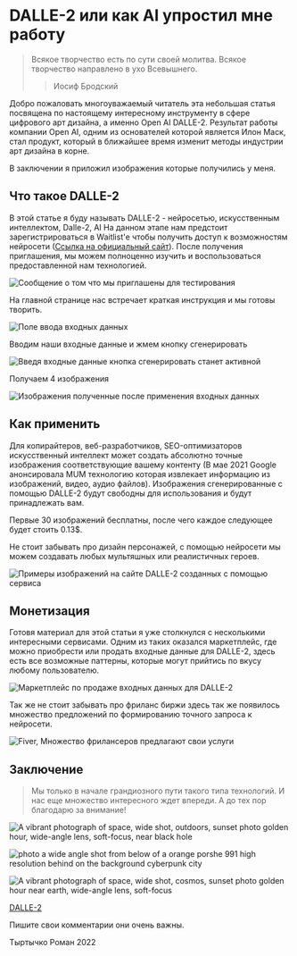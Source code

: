 # DALLE-2 или как AI упростил мне работу

> Всякое творчество есть по сути своей молитва. Всякое творчество направлено в ухо Всевышнего.
>>Иосиф Бродский
>
Добро пожаловать многоуважаемый читатель эта небольшая статья посвящена по настоящему интересному инструменту в сфере цифрового арт дизайна, а именно Open AI DALLE-2. Результат работы компании Open AI, одним из основателей которой является Илон Маск, стал продукт, который в ближайшее время изменит методы индустрии арт дизайна в корне.

В заключении я приложил изображения которые получились у меня.

## Что такое DALLE-2

В этой статье я буду называть DALLE-2 - нейросетью, искусственным интеллектом, Dalle-2, AI
На данном этапе нам предстоит зарегистрироваться в Waitlist'e чтобы получить доступ к возможностям нейросети \([Ссылка на официальный сайт](https://openai.com/dall-e-2/)\). После получения приглашения, мы можем полноценно изучить и воспользоваться предоставленной нам технологией.

![Сообщение о том что мы приглашены для тестирования](1img.png "Сообщение о том что мы приглашены для тестирования")

На главной странице нас встречает краткая инструкция и мы готовы творить.

![Поле ввода входных данных](2.png "Поле ввода входных данных")

Вводим наши входные данные и жмем кнопку сгенерировать

![Введя входные данные кнопка сгенерировать станет активной](3.png "Введя входные данные кнопка сгенерировать станет активной")

Получаем 4 изображения

![Изображения полученные после применения входных данных](4.png "Изображения полученные после применения входных данных")

## Как применить

Для копирайтеров, веб-разработчиков, SEO-оптимизаторов искусственный интеллект может создать абсолютно точные изображения соответствующие вашему контенту (В мае 2021 Google анонсировала MUM технологию которая извлекает информацию из изображений, видео, аудио файлов). Изображения сгенерированные c помощью DALLE-2 будут свободны для использования и будут принадлежать вам.

Первые 30 изображений бесплатны, после чего каждое следующее будет стоить 0.13$.

Не стоит забывать про дизайн персонажей, с помощью нейросети мы можем создавать любых мультяшных или реалистичных героев.

![Примеры изображений на сайте DALLE-2 созданных c помощью сервиса](5.png "Примеры изображений на сайте DALLE-2 созданных c помощью сервиса")

## Монетизация

Готовя материал для этой статьи я уже столкнулся с несколькими интересными сервисами. Одним из таких оказался маркетплейс, где можно приобрести или продать входные данные для DALLE-2, здесь есть все возможные паттерны, которые могут прийтись по вкусу любому пользователю.

![Маркетплейс по продаже входных данных для DALLE-2](6.jpg "Маркетплейс по продаже входных данных для DALLE-2")

Так же не стоит забывать про фриланс биржи здесь так же появилось множество предложений по формированию точного запроса к нейросети.

![Fiver, Множество фрилансеров предлагают свои услуги](7.png "Fiver, Множество фрилансеров предлагают свои услуги")

## Заключение
>Мы только в начале грандиозного пути такого типа технологий. И нас еще множество интересного ждет впереди. А до тех пор благодарю за внимание!
>
![A vibrant photograph of space, wide shot, outdoors, sunset photo golden hour, wide-angle lens, soft-focus, near black hole](8.png  "A vibrant photograph of space, wide shot, outdoors, sunset photo golden hour, wide-angle lens, soft-focus, near black hole")

![photo a wide angle shot from below of a orange porshe 991 high resolution behind on the background cyberpunk city](9.png "photo a wide angle shot from below of a orange porshe 991 high resolution behind on the background cyberpunk city")

![A vibrant photograph of space, wide shot, cosmos, sunset photo golden hour near earth, wide-angle lens, soft-focus](10.png "A vibrant photograph of space, wide shot, cosmos, sunset photo golden hour near earth, wide-angle lens, soft-focus")

[DALLE-2](https://openai.com/dall-e-2/)

Пишите свои комментарии они очень важны.

Тыртычко Роман 2022
